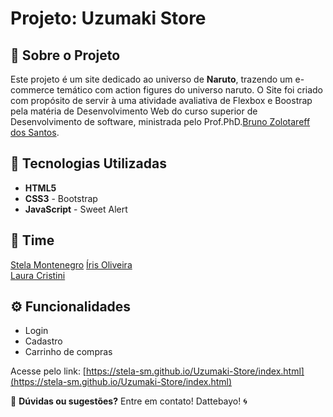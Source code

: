 # Projeto: Uzumaki Store


## 📌 Sobre o Projeto
Este projeto é um site dedicado ao universo de **Naruto**, trazendo um e-commerce temático com action figures do universo naruto.
O Site foi criado com propósito de servir à uma atividade avaliativa de Flexbox e Boostrap pela matéria de Desenvolvimento Web do curso superior de Desenvolvimento de software, ministrada pelo Prof.PhD.[Bruno Zolotareff dos Santos](https://github.com/bzsantos).

## 🚀 Tecnologias Utilizadas
- **HTML5**
- **CSS3** - Bootstrap
- **JavaScript** - Sweet Alert

## 🤝 Time
[Stela Montenegro](https://github.com/stela-sm)
[Íris Oliveira](https://github.com/iris-oli)  
[Laura Cristini](https://github.com/Laura677) 

## ⚙️ Funcionalidades
- Login
- Cadastro
- Carrinho de compras
  
Acesse pelo link: [https://stela-sm.github.io/Uzumaki-Store/index.html](https://stela-sm.github.io/Uzumaki-Store/index.html)

💬 **Dúvidas ou sugestões?** Entre em contato! Dattebayo! 🌀

